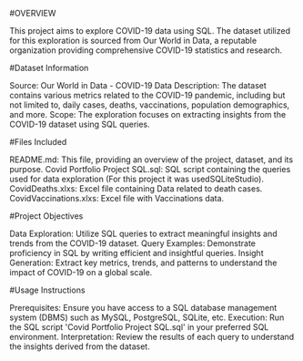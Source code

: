 #OVERVIEW

This project aims to explore COVID-19 data using SQL. The dataset utilized for this exploration is sourced from Our World in Data, a reputable organization providing comprehensive COVID-19 statistics and research.


#Dataset Information

Source: Our World in Data - COVID-19 Data
Description: The dataset contains various metrics related to the COVID-19 pandemic, including but not limited to, daily cases, deaths, vaccinations, population demographics, and more.
Scope: The exploration focuses on extracting insights from the COVID-19 dataset using SQL queries.


#Files Included

README.md: This file, providing an overview of the project, dataset, and its purpose.
Covid Portfolio Project SQL.sql: SQL script containing the queries used for data exploration (For this project it was usedSQLiteStudio).
CovidDeaths.xlxs: Excel file containing Data related to death cases.
CovidVaccinations.xlxs: Excel file with Vaccinations data.


#Project Objectives

Data Exploration: Utilize SQL queries to extract meaningful insights and trends from the COVID-19 dataset.
Query Examples: Demonstrate proficiency in SQL by writing efficient and insightful queries.
Insight Generation: Extract key metrics, trends, and patterns to understand the impact of COVID-19 on a global scale.


#Usage Instructions

Prerequisites: Ensure you have access to a SQL database management system (DBMS) such as MySQL, PostgreSQL, SQLite, etc.
Execution: Run the SQL script 'Covid Portfolio Project SQL.sql' in your preferred SQL environment.
Interpretation: Review the results of each query to understand the insights derived from the dataset.
